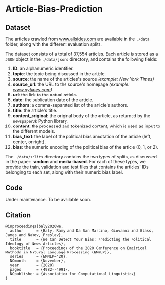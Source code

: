 # Article-Bias-Prediction

## Dataset
The articles crawled from www.allsides.com are available in the ```./data``` folder, along with the different evaluation splits.

The dataset consists of a total of 37,554 articles. Each article is stored as a ```JSON``` object in the ```./data/jsons``` directory, and contains the following fields:
1. **ID**: an alphanumeric identifier.
2. **topic**: the topic being discussed in the article.
3. **source**: the name of the articles's source *(example: New York Times)*
4. **source_url**: the URL to the source's homepage *(example: www.nytimes.com)*
5. **url**: the link to the actual article.
6. **date**: the publication date of the article.
7. **authors**: a comma-separated list of the article's authors.
8. **title**: the article's title.
9. **content_original**: the original body of the article, as returned by the ```newspaper3k``` Python library.
10. **content**: the processed and tokenized content, which is used as input to the different models.
11. **bias_text**: the label of the political bias annotation of the article (left, center, or right).
12. **bias**: the numeric encoding of the political bias of the article (0, 1, or 2).

The ```./data/splits``` directory contains the two types of splits, as discussed in the paper: **random** and **media-based**. For each of these types, we provide the train, validation and test files that contains the articles' IDs belonging to each set, along with their numeric bias label.

## Code
Under maintenance. To be available soon.

## Citation

```
@inproceedings{baly2020we,
  author      = {Baly, Ramy and Da San Martino, Giovanni and Glass, James and Nakov, Preslav},
  title       = {We Can Detect Your Bias: Predicting the Political Ideology of News Articles},
  booktitle   = {Proceedings of the 2020 Conference on Empirical Methods in Natural Language Processing (EMNLP)},
  series      = {EMNLP~'20},
  NOmonth     = {November},
  year        = {2020}
  pages       = {4982--4991},
  NOpublisher = {Association for Computational Linguistics}
}
```

